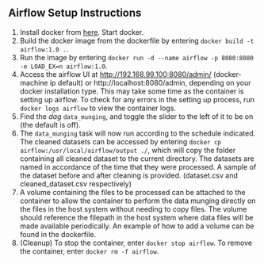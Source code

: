 ## Airflow Setup Instructions

1. Install docker from [here](https://docs.docker.com/install/). Start docker.
2. Build the docker image from the dockerfile by entering `docker build -t airflow:1.0 .`.
3. Run the image by entering `docker run -d --name airflow -p 8080:8080 -e LOAD_EX=n airflow:1.0`.
4. Access the airflow UI at http://192.168.99.100:8080/admin/ (docker-machine ip default) or http://localhost:8080/admin, depending on your docker installation type. This may take some time as the container is setting up airflow. To check for any errors in the setting up process, run `docker logs airflow` to view the container logs.
5. Find the *dag* `data_munging`, and toggle the slider to the left of it to be on (the default is off).
6. The `data_munging` task will now run according to the schedule indicated. The cleaned datasets can be accessed by entering `docker cp airflow:/usr/local/airflow/output ./`, which will copy the folder containing all cleaned dataset to the current directory. The datasets are named in accordance of the time that they were processed. A sample of the dataset before and after cleaning is provided. (dataset.csv and cleaned_dataset.csv respectively)
7. A volume containing the files to be processed can be attached to the container to allow the container to perform the data munging directly on the files in the host system without needing to copy files. The volume should reference the filepath in the host system where data files will be made available periodically. An example of how to add a volume can be found in the dockerfile. 
8. (Cleanup) To stop the container, enter `docker stop airflow`. To remove the container, enter `docker rm -f airflow`.